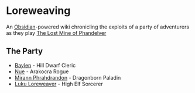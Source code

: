 # Loreweaving
An [Obsidian](https://obsidian.md/)-powered wiki chronicling the exploits of a party of adventurers as they play [The Lost Mine of Phandelver](https://app.roll20.net/editor/setcampaign/8258782)

## The Party
- [Baylen](https://www.dndbeyond.com/characters/34028398/ykEq6X) - Hill Dwarf Cleric
- [Nue](https://www.dndbeyond.com/characters/34839117) - Arakocra Rogue
- [Mirann Phrahdrandon](https://www.dndbeyond.com/characters/34047901/jlQkJ1) - Dragonborn Paladin
- [Luku Loreweaver](https://www.dndbeyond.com/profile/polychromica/characters/34572160) - High Elf Sorcerer
